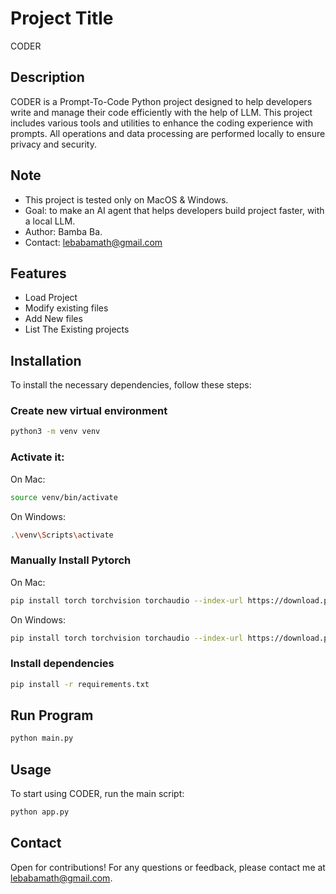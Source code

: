 # Project Title

CODER

## Description

CODER is a Prompt-To-Code Python project designed to help developers write and manage their code efficiently with the help of LLM. This project includes various tools and utilities to enhance the coding experience with prompts. All operations and data processing are performed locally to ensure privacy and security.

## Note
- This project is tested only on MacOS & Windows.
- Goal: to make an AI agent that helps developers build project faster, with a local LLM.
- Author: Bamba Ba.
- Contact: lebabamath@gmail.com

## Features

- Load Project
- Modify existing files
- Add New files
- List The Existing projects

## Installation

To install the necessary dependencies, follow these steps:

### Create new virtual environment
```bash
python3 -m venv venv
```

### Activate it:
On Mac:
```bash
source venv/bin/activate
```
On Windows:
```bash
.\venv\Scripts\activate
```

### Manually Install Pytorch
On Mac:
```bash
pip install torch torchvision torchaudio --index-url https://download.pytorch.org/whl/cpu
```
On Windows:
```bash
pip install torch torchvision torchaudio --index-url https://download.pytorch.org/whl/cu118
```

### Install dependencies
```bash
pip install -r requirements.txt
```

## Run Program
```bash
python main.py
```

## Usage

To start using CODER, run the main script:

```bash
python app.py
```


## Contact

Open for contributions!
For any questions or feedback, please contact me at lebabamath@gmail.com.
